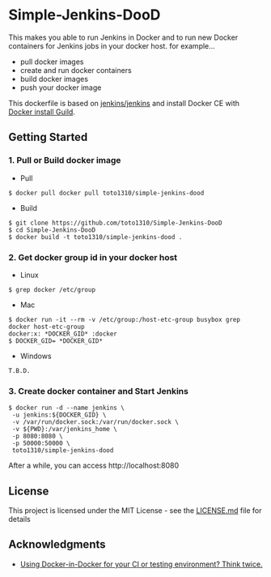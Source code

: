 # Simple-Jenkins-DooD
This makes you able to run Jenkins in Docker and to run new Docker containers for Jenkins jobs in your docker host.
for example...
- pull docker images
- create and run docker containers
- build docker images
- push your docker image

This dockerfile is based on [jenkins/jenkins](https://hub.docker.com/r/jenkins/jenkins/) and install Docker CE with [Docker install Guild](https://docs.docker.com/engine/installation/linux/docker-ce/debian/).

## Getting Started
### 1. Pull or Build docker image
- Pull

```
$ docker pull docker pull toto1310/simple-jenkins-dood
```

- Build

```
$ git clone https://github.com/toto1310/Simple-Jenkins-DooD
$ cd Simple-Jenkins-DooD
$ docker build -t toto1310/simple-jenkins-dood .
```

### 2. Get docker group id in your docker host
- Linux

```
$ grep docker /etc/group
```

- Mac

```
$ docker run -it --rm -v /etc/group:/host-etc-group busybox grep docker host-etc-group
docker:x: *DOCKER_GID* :docker
$ DOCKER_GID= *DOCKER_GID*
```

- Windows

```
T.B.D.
```

### 3. Create docker container and Start Jenkins

```
$ docker run -d --name jenkins \
 -u jenkins:${DOCKER_GID} \
 -v /var/run/docker.sock:/var/run/docker.sock \
 -v ${PWD}:/var/jenkins_home \
 -p 8080:8080 \
 -p 50000:50000 \
 toto1310/simple-jenkins-dood
```

After a while, you can access http://localhost:8080

## License

This project is licensed under the MIT License - see the [LICENSE.md](LICENSE.md) file for details

## Acknowledgments

* [Using Docker-in-Docker for your CI or testing environment? Think twice. ](https://jpetazzo.github.io/2015/09/03/do-not-use-docker-in-docker-for-ci/)
